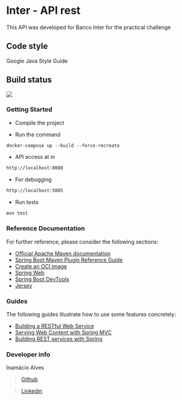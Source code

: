 # Inter - API rest

This API was developed for Banco Inter for the practical challenge

## Code style
Google Java Style Guide 

## Build status
![](https://img.shields.io/badge/build-passing-success)

### Getting Started

- Compile the project

- Run the command

```
docker-compose up --build --force-recreate
```

- API access at in

``` bash
http://localhost:8080
```
- For debugging

``` bash
http://localhost:5005
```
- Run tests

``` bash
mvn test
```

### Reference Documentation
For further reference, please consider the following sections:

* [Official Apache Maven documentation](https://maven.apache.org/guides/index.html)
* [Spring Boot Maven Plugin Reference Guide](https://docs.spring.io/spring-boot/docs/2.4.0-SNAPSHOT/maven-plugin/reference/html/)
* [Create an OCI image](https://docs.spring.io/spring-boot/docs/2.4.0-SNAPSHOT/maven-plugin/reference/html/#build-image)
* [Spring Web](https://docs.spring.io/spring-boot/docs/2.3.4.RELEASE/reference/htmlsingle/#boot-features-developing-web-applications)
* [Spring Boot DevTools](https://docs.spring.io/spring-boot/docs/2.3.4.RELEASE/reference/htmlsingle/#using-boot-devtools)
* [Jersey](https://docs.spring.io/spring-boot/docs/2.3.4.RELEASE/reference/htmlsingle/#boot-features-jersey)

### Guides
The following guides illustrate how to use some features concretely:

* [Building a RESTful Web Service](https://spring.io/guides/gs/rest-service/)
* [Serving Web Content with Spring MVC](https://spring.io/guides/gs/serving-web-content/)
* [Building REST services with Spring](https://spring.io/guides/tutorials/bookmarks/)

### Developer info

Inamácio Alves

> [Github](https://github.com/Inamacio)

> [Linkedin](https://www.linkedin.com/in/inamacio/)
